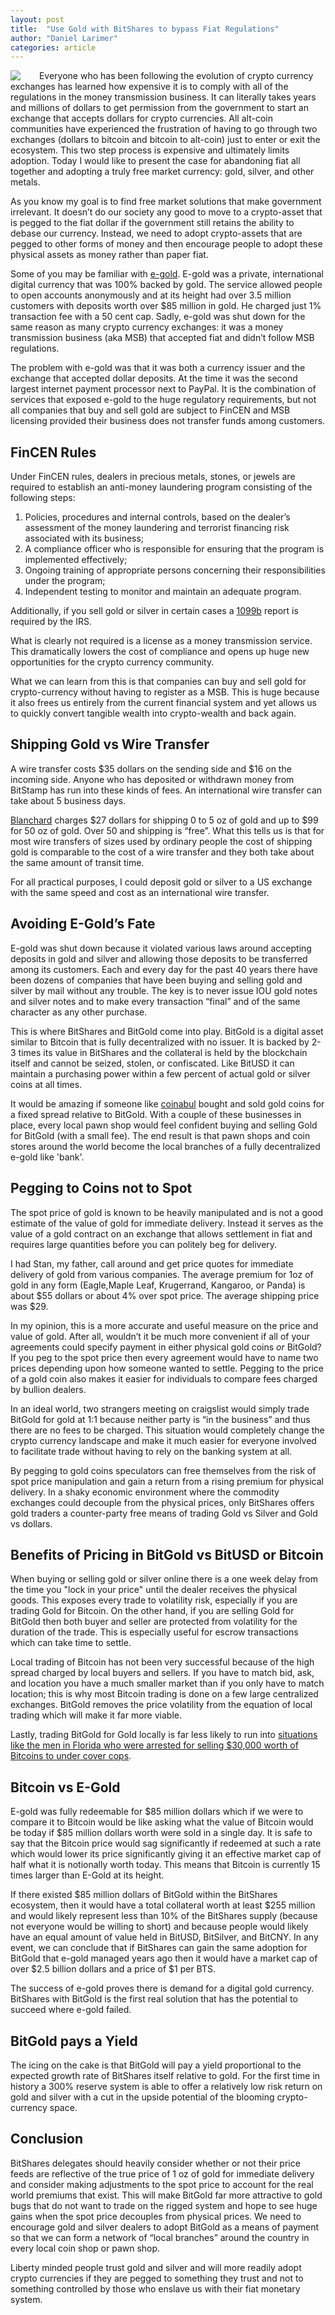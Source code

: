 ```yaml
---
layout: post
title:  "Use Gold with BitShares to bypass Fiat Regulations"
author: "Daniel Larimer"
categories: article 
---
```


<a href="http://www.amazon.com/gp/product/B00O9DD44I/ref=as_li_tl?ie=UTF8&camp=1789&creative=9325&creativeASIN=B00O9DD44I&linkCode=as2&tag=bytesblog-20&linkId=4YFPJJCF2MM63L73"><img style="float:left;margin-right:25px" border="0" src="http://ws-na.amazon-adsystem.com/widgets/q?_encoding=UTF8&ASIN=B00O9DD44I&Format=_SL250_&ID=AsinImage&MarketPlace=US&ServiceVersion=20070822&WS=1&tag=bytesblog-20" ></a><img src="http://ir-na.amazon-adsystem.com/e/ir?t=bytesblog-20&l=as2&o=1&a=B00O9DD44I" width="1" height="1" border="0" alt="" style="border:none !important; margin:0px !important;" />
Everyone who has been following the evolution of crypto currency exchanges has learned how expensive it is to comply with all of the regulations in the money transmission business.  It can literally takes years and millions of dollars to get permission from the government to start an exchange that accepts dollars for crypto currencies.   All alt-coin communities have experienced the frustration of having to go through two exchanges (dollars to bitcoin and bitcoin to alt-coin) just to enter or exit the ecosystem.   This two step process is expensive and ultimately limits adoption.  Today I would like to present the case for abandoning fiat all together and adopting a truly free market currency: gold, silver, and other metals. 

As you know my goal is to find free market solutions that make government irrelevant.  It doesn’t do our society any good to move to a crypto-asset that is pegged to the fiat dollar if the government still retains the ability to debase our currency.   Instead, we need to adopt crypto-assets that are pegged to other forms of money and then encourage people to adopt these physical assets as money rather than paper fiat.

Some of you may be familiar with [e-gold](http://www.wired.com/2009/06/e-gold/all/).  E-gold was a private, international digital currency that was 100% backed by gold.  The service allowed people to open accounts anonymously and at its height had over 3.5 million customers with deposits worth over $85 million in gold.   He charged just 1% transaction fee with a 50 cent cap.    Sadly, e-gold was shut down for the same reason as many crypto currency exchanges: it was a money transmission business (aka MSB) that accepted fiat and didn’t follow MSB regulations.

The problem with e-gold was that it was both a currency issuer and the exchange that accepted dollar deposits.  At the time it  was the second largest internet payment processor next to PayPal.  It is the combination of services that exposed e-gold to the huge regulatory requirements, but not all companies that buy and sell gold are subject to FinCEN and MSB licensing provided their business does not transfer funds among customers.   

## FinCEN Rules 

Under FinCEN rules, dealers in precious metals, stones, or jewels are required to establish an anti-money laundering program consisting of the following steps:

1. Policies, procedures and internal controls, based on the dealer’s assessment of the money laundering and terrorist financing risk associated with its business;
2. A compliance officer who is responsible for ensuring that the program is implemented effectively;
3. Ongoing training of appropriate persons concerning their responsibilities under the program; 
4. Independent testing to monitor and maintain an adequate program.

Additionally, if you sell gold or silver in certain cases a [1099b](http://www.irs.gov/instructions/i1099b/ar02.html) report is required by the IRS.  

What is clearly not required is a license as a money transmission service.  This dramatically lowers the cost of compliance and opens up huge new opportunities for the crypto currency community. 

What we can learn from this is that companies can buy and sell gold for crypto-currency without having to register as a MSB.   This is huge because it also frees us entirely from the current financial system and yet allows us to quickly convert tangible wealth into crypto-wealth and back again.  

## Shipping Gold vs Wire Transfer

A wire transfer costs $35 dollars on the sending side and $16 on the incoming side.  Anyone who has deposited or withdrawn money from BitStamp has run into these kinds of fees.   An international wire transfer can take about 5 business days.  

[Blanchard](blanchardgold.com) charges $27 dollars for shipping 0 to 5 oz of gold and up to $99 for 50 oz of gold.  Over 50 and shipping is “free”.    What this tells us is that for most wire transfers of sizes used by ordinary people the cost of shipping gold is comparable to the cost of a wire transfer and they both take about the same amount of transit time.

For all practical purposes, I could deposit gold or silver to a US exchange with the same speed and cost as an international wire transfer.   

## Avoiding E-Gold’s Fate 

E-gold was shut down because it violated various laws around accepting deposits in gold and silver and allowing those deposits to be transferred among its customers.   Each and every day for the past 40 years there have been dozens of companies that have been buying and selling gold and silver by mail without any trouble.    The key is to never issue IOU gold notes and silver notes and to make every transaction “final” and of the same character as any other purchase.  

This is where BitShares and BitGold come into play.  BitGold is a digital asset similar to Bitcoin that is fully decentralized with no issuer.  It is backed by 2-3 times its value in BitShares and the collateral is held by the blockchain itself and cannot be seized, stolen, or confiscated.   Like BitUSD it can maintain a purchasing power within a few percent of actual gold or silver coins at all times.  

It would be amazing if someone like [coinabul](http://coinabul.com) bought and sold gold coins for a fixed spread relative to BitGold.   With a couple of these businesses in place, every local pawn shop would feel confident buying and selling Gold for BitGold (with a small fee).   The end result is that pawn shops and coin stores around the world become the local branches of a fully decentralized e-gold like 'bank'.   

## Pegging to Coins not to Spot 

The spot price of gold is known to be heavily manipulated and is not a good estimate of the value of gold for immediate delivery.   Instead it serves as the value of a gold contract on an exchange that allows settlement in fiat and requires large quantities before you can politely beg for delivery.  

I had Stan, my father, call around and get price quotes for immediate delivery of gold from various companies. The average premium for 1oz of gold in any form (Eagle,Maple Leaf, Krugerrand, Kangaroo, or Panda) is about $55 dollars or about 4% over spot price.  The average shipping price was $29.   

In my opinion, this is a more accurate and useful measure on the price and value of gold.  After all, wouldn’t it be much more convenient if all of your agreements could specify payment in either physical gold coins *or* BitGold?   If you peg to the spot price then every agreement would have to name two prices depending upon how someone wanted to settle.   Pegging to the price of a gold coin also makes it easier for individuals to compare fees charged by bullion dealers.

In an ideal world, two strangers meeting on craigslist would simply trade BitGold for gold at 1:1 because neither party is “in the business” and thus there are no fees to be charged.    This situation would completely change the crypto currency landscape and make it much easier for everyone involved to facilitate trade without having to rely on the banking system at all.

By pegging to gold coins speculators can free themselves from the risk of spot price manipulation and gain a return from a rising premium for physical delivery.  In a shaky economic environment where the commodity exchanges could decouple from the physical prices, only BitShares offers gold traders a counter-party free means of trading Gold vs Silver and Gold vs dollars.

## Benefits of Pricing in BitGold vs BitUSD or Bitcoin

When buying or selling gold or silver online there is a one week delay from the time you "lock in your price" until the dealer receives the physical goods.  This exposes every trade to volatility risk, especially if you are trading Gold for Bitcoin.   On the other hand, if you are selling Gold for BitGold then both buyer and seller are protected from volatility for the duration of the trade.  This is especially useful for escrow transactions which can take time to settle.  

Local trading of Bitcoin has not been very successful because of the high spread charged by local buyers and sellers.  If you have to match bid, ask, and location you have a much smaller market than if you only have to match location; this is why most Bitcoin trading is done on a few large centralized exchanges.   BitGold removes the price volatility from the equation of local trading which will make it far more viable.   

Lastly, trading BitGold for Gold locally is far less likely to run into [situations like the men in Florida who were arrested for selling $30,000 worth of Bitcoins to under cover cops](http://www.coindesk.com/localbitcoins-users-criminal-charges-florida/).   

## Bitcoin vs E-Gold 

E-gold was fully redeemable for $85 million dollars which if we were to compare it to Bitcoin would be like asking what the value of Bitcoin would be today if $85 million dollars worth were sold in a single day.   It is safe to say that the Bitcoin price would sag significantly if redeemed at such a rate which would lower its price significantly giving it an effective market cap of half what it is notionally worth today.   This means that Bitcoin is currently 15 times larger than E-Gold at its height.    

If there existed $85 million dollars of BitGold within the BitShares ecosystem, then it would have a total collateral worth at least $255 million and would likely represent less than 10% of the BitShares supply (because not everyone would be willing to short) and because people would likely have an equal amount of value held in BitUSD, BitSilver, and BitCNY.    In any event, we can conclude that if BitShares can gain the same adoption for BitGold that e-gold managed years ago then it would have a market cap of over $2.5 billion dollars and a price of $1 per BTS. 

The success of e-gold proves there is demand for a digital gold currency.  BitShares with BitGold is the first real solution that has the potential to succeed where e-gold failed.   

## BitGold pays a Yield 

The icing on the cake is that BitGold will pay a yield proportional to the expected growth rate of BitShares itself relative to gold.  For the first time in history a 300% reserve system is able to offer a relatively low risk return on gold and silver with a cut in the upside potential of the blooming crypto-currency space.     

## Conclusion 

BitShares delegates should heavily consider whether or not their price feeds are reflective of the true price of 1 oz of gold for immediate delivery and consider making adjustments to the spot price to account for the real world premiums that exist.  This will make BitGold far more attractive to gold bugs that do not want to trade on the rigged system and hope to see huge gains when the spot price decouples from physical prices.      We need to encourage gold and silver dealers to adopt BitGold as a means of payment so that we can form a network of “local branches” around the country in every local coin shop or pawn shop.   

Liberty minded people trust gold and silver and will more readily adopt  crypto currencies if they are pegged to something they trust and not to something controlled by those who enslave us with their fiat monetary system.   


                         
                         
                          


